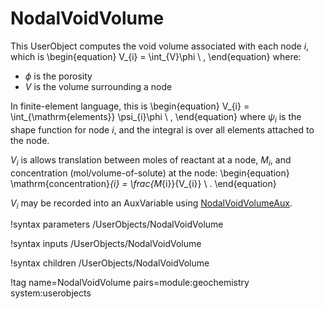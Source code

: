 # NodalVoidVolume

This UserObject computes the void volume associated with each node $i$, which is
\begin{equation}
V_{i} = \int_{V}\phi \ ,
\end{equation}
where:

- $\phi$ is the porosity
- $V$ is the volume surrounding a node

In finite-element language, this is
\begin{equation}
V_{i} = \int_{\mathrm{elements}} \psi_{i}\phi \ ,
\end{equation}
where $\psi_{i}$ is the shape function for node $i$, and the integral is over all elements attached to the node.

$V_{i}$ is allows translation between moles of reactant at a node, $M_{i}$, and concentration (mol/volume-of-solute) at the node:
\begin{equation}
\mathrm{concentration}_{i} = \frac{M_{i}}{V_{i}} \ .
\end{equation}

$V_{i}$ may be recorded into an AuxVariable using [NodalVoidVolumeAux](NodalVoidVolumeAux.md).


!syntax parameters /UserObjects/NodalVoidVolume

!syntax inputs /UserObjects/NodalVoidVolume

!syntax children /UserObjects/NodalVoidVolume

!tag name=NodalVoidVolume pairs=module:geochemistry system:userobjects
